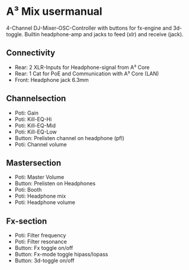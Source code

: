 # A³ Mix usermanual
4-Channel DJ-Mixer-OSC-Controller with buttons for fx-engine and 3d-toggle. Builtin headphone-amp and jacks to feed (xlr) and receive (jack).

## Connectivity
- Rear: 2 XLR-Inputs for Headphone-signal from A³ Core
- Rear: 1 Cat for PoE and Communication with A³ Core (LAN)
- Front: Headphone jack 6.3mm

## Channelsection
- Poti: Gain
- Poti: Kill-EQ-Hi
- Poti: Kill-EQ-Mid
- Poti: Kill-EQ-Low
- Button: Prelisten channel on headphone (pfl)
- Poti: Channel volume

## Mastersection
- Poti: Master Volume
- Button: Prelisten on Headphones
- Poti: Booth
- Poti: Headphone mix
- Poti: Headphone volume

## Fx-section
- Poti: Filter frequency
- Poti: Filter resonance
- Button: Fx toggle on/off
- Button: Fx-mode toggle hipass/lopass
- Button: 3d-toggle on/off
